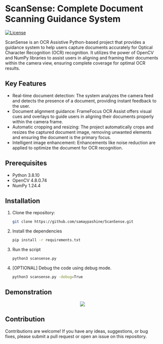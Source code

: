 # ScanSense: Complete Document Scanning Guidance System

[![License](https://img.shields.io/badge/License-MIT-blue.svg)](https://opensource.org/licenses/MIT)

ScanSense is an OCR Assistive Python-based project that provides a guidance system to help users capture documents accurately for Optical Character Recognition (OCR) recognition. It utilizes the power of OpenCV and NumPy libraries to assist users in aligning and framing their documents within the camera view, ensuring complete coverage for optimal OCR results.

## Key Features

- Real-time document detection: The system analyzes the camera feed and detects the presence of a document, providing instant feedback to the user.
- Document alignment guidance: FrameFocus OCR Assist offers visual cues and overlays to guide users in aligning their documents properly within the camera frame.
- Automatic cropping and resizing: The project automatically crops and resizes the captured document image, removing unwanted elements and ensuring the document is the primary focus.
- Intelligent image enhancement: Enhancements like noise reduction are applied to optimize the document for OCR recognition.

## Prerequisites

- Python 3.8.10
- OpenCV 4.8.0.74
- NumPy 1.24.4

## Installation

1. Clone the repository:

   ```bash
   git clone https://github.com/samaypashine/ScanSense.git
   ```

2. Install the dependencies
    
    ```bash
    pip install -r requirements.txt
    ```

3. Run the script

    ```bash
    python3 scansense.py
    ```

4. [OPTIONAL] Debug the code using debug mode.

    ```bash
    python3 scansense.py -debug=True
    ```
## Demonstration

   <p align="center">
      <img src="[https://github.com/samaypashine/ScanSense/outputs/1688876105.6346376.jpg](https://github.com/samaypashine/ScanSense/blob/main/outputs/1688876105.6346376.jpg)" />
   </p>

## Contribution

Contributions are welcome! If you have any ideas, suggestions, or bug fixes, please submit a pull request or open an issue on this repository.

